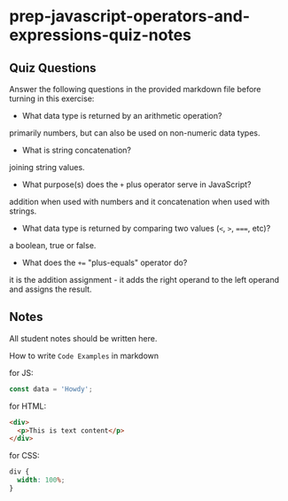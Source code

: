 # prep-javascript-operators-and-expressions-quiz-notes

## Quiz Questions

Answer the following questions in the provided markdown file before turning in this exercise:

- What data type is returned by an arithmetic operation?

primarily numbers, but can also be used on non-numeric data types.

- What is string concatenation?

joining string values.

- What purpose(s) does the `+` plus operator serve in JavaScript?

addition when used with numbers and it concatenation when used with strings.

- What data type is returned by comparing two values (`<`, `>`, `===`, etc)?

a boolean, true or false.

- What does the `+=` "plus-equals" operator do?

it is the addition assignment - it adds the right operand to the left operand and assigns the result.

## Notes

All student notes should be written here.

How to write `Code Examples` in markdown

for JS:

```javascript
const data = 'Howdy';
```

for HTML:

```html
<div>
  <p>This is text content</p>
</div>
```

for CSS:

```css
div {
  width: 100%;
}
```
